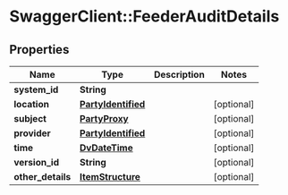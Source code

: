 # SwaggerClient::FeederAuditDetails

## Properties
Name | Type | Description | Notes
------------ | ------------- | ------------- | -------------
**system_id** | **String** |  | 
**location** | [**PartyIdentified**](PartyIdentified.md) |  | [optional] 
**subject** | [**PartyProxy**](PartyProxy.md) |  | [optional] 
**provider** | [**PartyIdentified**](PartyIdentified.md) |  | [optional] 
**time** | [**DvDateTime**](DvDateTime.md) |  | [optional] 
**version_id** | **String** |  | [optional] 
**other_details** | [**ItemStructure**](ItemStructure.md) |  | [optional] 


